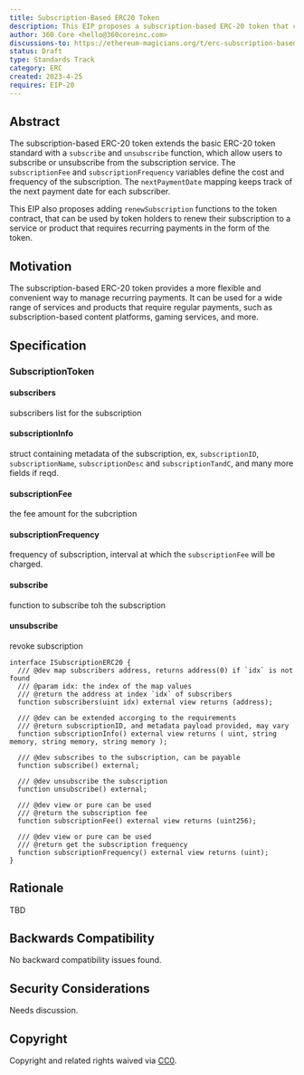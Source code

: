 ```yaml
---
title: Subscription-Based ERC20 Token
description: This EIP proposes a subscription-based ERC-20 token that can be used to provide access to a service or product that requires recurring payments.
author: 360 Core <hello@360coreinc.com>
discussions-to: https://ethereum-magicians.org/t/erc-subscription-based-erc20-token/13964
status: Draft
type: Standards Track
category: ERC
created: 2023-4-25
requires: EIP-20
---
```


## Abstract

The subscription-based ERC-20 token extends the basic ERC-20 token standard with a `subscribe` and `unsubscribe` function, which allow users to subscribe or unsubscribe from the subscription service. The `subscriptionFee` and `subscriptionFrequency` variables define the cost and frequency of the subscription. The `nextPaymentDate` mapping keeps track of the next payment date for each subscriber.

This EIP also proposes adding `renewSubscription` functions to the token contract, that can be used by token holders to renew their subscription to a service or product that requires recurring payments in the form of the token.

## Motivation

The subscription-based ERC-20 token provides a more flexible and convenient way to manage recurring payments. It can be used for a wide range of services and products that require regular payments, such as subscription-based content platforms, gaming services, and more.

## Specification

### SubscriptionToken
#### subscribers
subscribers list for the subscription
#### subscriptionInfo
struct containing metadata of the subscription, ex, `subscriptionID`, `subscriptionName`, `subscriptionDesc` and `subscriptionTandC`, and many more fields if reqd.
#### subscriptionFee
the fee amount for the subcription
#### subscriptionFrequency
frequency of subscription, interval at which the `subscriptionFee` will be charged.
#### subscribe
function to subscribe toh the subscription
#### unsubscribe
revoke subscription

```solidity
interface ISubscriptionERC20 {
  /// @dev map subscribers address, returns address(0) if `idx` is not found
  /// @param idx: the index of the map values
  /// @return the address at index `idx` of subscribers
  function subscribers(uint idx) external view returns (address);

  /// @dev can be extended accorging to the requirements
  /// @return subscriptionID, and metadata payload provided, may vary
  function subscriptionInfo() external view returns ( uint, string memory, string memory, string memory );

  /// @dev subscribes to the subscription, can be payable
  function subscribe() external;

  /// @dev unsubscribe the subscription
  function unsubscribe() external;

  /// @dev view or pure can be used
  /// @return the subscription fee
  function subscriptionFee() external view returns (uint256);

  /// @dev view or pure can be used
  /// @return get the subscription frequency
  function subscriptionFrequency() external view returns (uint);
}
```

## Rationale
TBD

## Backwards Compatibility
No backward compatibility issues found.

## Security Considerations
Needs discussion.

## Copyright
Copyright and related rights waived via [CC0](../LICENSE.md).